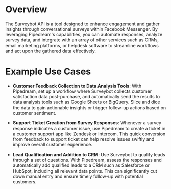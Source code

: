 # Overview

The Surveybot API is a tool designed to enhance engagement and gather insights through conversational surveys within Facebook Messenger. By leveraging Pipedream's capabilities, you can automate responses, analyze survey data, and integrate with an array of other services such as CRMs, email marketing platforms, or helpdesk software to streamline workflows and act upon the gathered data effectively.

# Example Use Cases

- **Customer Feedback Collection to Data Analysis Tools**: With Pipedream, set up a workflow where Surveybot collects customer satisfaction data post-purchase, and automatically send the results to data analysis tools such as Google Sheets or BigQuery. Slice and dice the data to gain actionable insights or trigger follow-up actions based on customer sentiment.

- **Support Ticket Creation from Survey Responses**: Whenever a survey response indicates a customer issue, use Pipedream to create a ticket in a customer support app like Zendesk or Intercom. This quick conversion from feedback to support ticket can help resolve issues swiftly and improve overall customer experience.

- **Lead Qualification and Addition to CRM**: Use Surveybot to qualify leads through a set of questions. With Pipedream, assess the responses and automatically add qualified leads to a CRM such as Salesforce or HubSpot, including all relevant data points. This can significantly cut down manual entry and ensure timely follow-up with potential customers.
